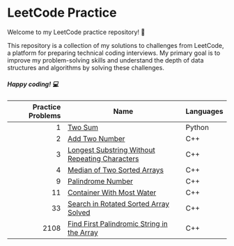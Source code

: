 # LeetCode Practice

Welcome to my LeetCode practice repository! 🚀

This repository is a collection of my solutions to challenges from LeetCode, a platform for preparing technical coding interviews. My primary goal is to improve my problem-solving skills and understand the depth of data structures and algorithms by solving these challenges.

##### Happy coding! 💻

| Practice Problems | Name|Languages | 
|------------------:|-----|----------|
|                  1| [Two Sum](https://github.com/vedant0321/Leetcode/tree/main/Two%20Sum)  | Python|
|2|[Add Two Number](https://github.com/vedant0321/Leetcode/tree/main/Add%20Two%20Number)|C++|
|3|[Longest Substring Without Repeating Characters](https://github.com/vedant0321/Leetcode/tree/main/Longest%20Substring%20Without%20Repeating%20Characters)|C++|
|4|[Median of Two Sorted Arrays](https://github.com/vedant0321/Leetcode/tree/main/Median%20of%20Two%20Sorted%20Arrays)|C++|
|9|[ Palindrome Number](https://github.com/vedant0321/Leetcode/tree/main/Palindrome%20Number)|C++|
|11|[Container With Most Water](https://github.com/vedant0321/Leetcode/tree/main/Container%20With%20Most%20Water)|C++|
|33|[Search in Rotated Sorted Array Solved](https://github.com/vedant0321/Leetcode/tree/main/Search%20in%20Rotated%20Sorted%20Array)|C++|
|2108|[Find First Palindromic String in the Array](https://github.com/vedant0321/Leetcode/tree/main/Find%20First%20Palindromic%20String%20in%20the%20Array)|C++|

